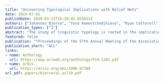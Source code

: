 ```yaml
---
title: "Uncovering Typological Implications with Belief Nets"
date: 2019-07-01
publishDate: 2020-03-13T16:20:02.053931Z
authors: ["Johannes Bjerva", "Yova Kementchedjhieva", "Ryan Cotterell", "Isabelle Augenstein"]
publication_types: ["1"]
abstract: "The study of linguistic typology is rooted in the implications we find between linguistic features, such as the fact that languages with object-verb word ordering tend to have postpositions. Uncovering such implications typically amounts to time-consuming manual processing by trained and experienced linguists, which potentially leaves key linguistic universals unexplored. In this paper, we present a computational model which successfully identifies known universals, including Greenberg universals, but also uncovers new ones, worthy of further linguistic investigation. Our approach outperforms baselines previously used for this problem, as well as a strong baseline from knowledge base population."
featured: false
publication: "*Proceedings of the 57th Annual Meeting of the Association for Computational Linguistics*"
publication_short: "ACL"
links:
- name: Anthology
  url: https://www.aclweb.org/anthology/P19-1382.pdf
- name: arXiv
  url: https://arxiv.org/abs/1906.07389
url_pdf: papers/bjerva+al.acl19.pdf
---
```


